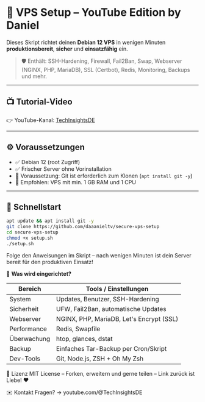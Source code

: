 # 🚀 VPS Setup – YouTube Edition by Daniel

Dieses Skript richtet deinen **Debian 12 VPS** in wenigen Minuten **produktionsbereit**, **sicher** und **einsatzfähig** ein.

> 🛡️ Enthält: SSH-Hardening, Firewall, Fail2Ban, Swap, Webserver (NGINX, PHP, MariaDB), SSL (Certbot), Redis, Monitoring, Backups und mehr.

--- 

## 📺 Tutorial-Video
👉 YouTube-Kanal: [TechInsightsDE](https://youtube.com/@TechInsightsDE)

---

## ⚙️ Voraussetzungen
- ✅ Debian 12 (root Zugriff)
- ✅ Frischer Server ohne Vorinstallation
- 🧰 Voraussetzung: Git ist erforderlich zum Klonen (`apt install git -y`)
- 📡 Empfohlen: VPS mit min. 1 GB RAM und 1 CPU

---

## 🏁 Schnellstart
```bash
apt update && apt install git -y
git clone https://github.com/daaanieltv/secure-vps-setup
cd secure-vps-setup
chmod +x setup.sh
./setup.sh
```
Folge den Anweisungen im Skript – nach wenigen Minuten ist dein Server bereit für den produktiven Einsatz!

🔐 **Was wird eingerichtet?**

| Bereich       | Tools / Einstellungen                      |
|---------------|--------------------------------------------|
| System        | Updates, Benutzer, SSH-Hardening           |
| Sicherheit    | UFW, Fail2Ban, automatische Updates        |
| Webserver     | NGINX, PHP, MariaDB, Let's Encrypt (SSL)   |
| Performance   | Redis, Swapfile                            |
| Überwachung   | htop, glances, dstat                       |
| Backup        | Einfaches Tar-Backup per Cron/Skript       |
| Dev-Tools     | Git, Node.js, ZSH + Oh My Zsh              |

📝 Lizenz
MIT License – Forken, erweitern und gerne teilen – Link zurück ist Liebe! ❤️

✉️ Kontakt
Fragen? → youtube.com/@TechInsightsDE
